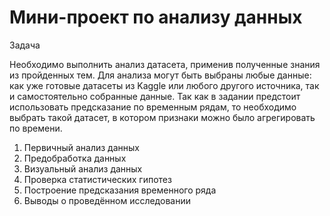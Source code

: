 # Мини-проект по анализу данных

Задача

Необходимо выполнить анализ датасета, применив полученные знания из пройденных тем. Для анализа могут быть выбраны любые данные: как уже готовые датасеты из Kaggle или любого другого источника, так и самостоятельно собранные данные. Так как в задании предстоит использовать предсказание по временным рядам, то необходимо выбрать такой датасет, в котором признаки можно было агрегировать по времени. 

1. Первичный анализ данных 
2. Предобработка данных
3. Визуальный анализ данных 
4. Проверка статистических гипотез 
5. Построение предсказания временного ряда 
6. Выводы о проведённом исследовании

